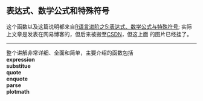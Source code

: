 ## 表达式、数学公式和特殊符号  

这个函数以及这篇说明都来自[R语言进阶之5:表达式、数学公式与特殊符号](http://developer.51cto.com/art/201306/396747.htm);
实际上文章是发表在网易博客的，但后来被搬至[CSDN](http://blog.csdn.net/u014801157/article/details/24372443#)，但这上面
的图片已经挂了。

---
整个讲解非常详细、全面和简单，主要介绍的函数包括  
  **expression**  
  **substitue**  
  **quote**  
  **enquote**  
  **parse**  
  **plotmath**  
